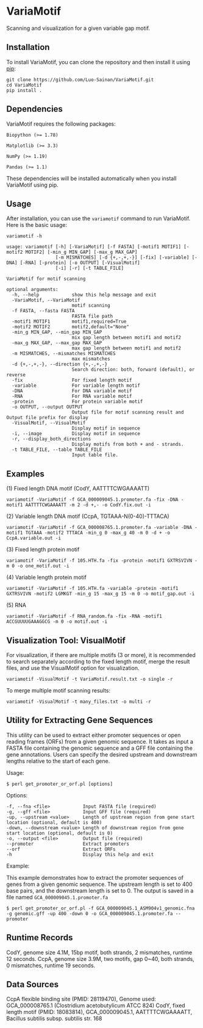 # VariaMotif
 Scanning and visualization for a given variable gap motif.

## Installation

To install VariaMotif, you can clone the repository and then install it using [pip](https://pip.pypa.io/en/stable/installation/):

```
git clone https://github.com/Luo-Sainan/VariaMotif.git
cd VariaMotif
pip install .
```

## Dependencies

VariaMotif requires the following packages:

`Biopython (>= 1.78)`

`Matplotlib (>= 3.3)`

`NumPy (>= 1.19)`

`Pandas (>= 1.1)`

These dependencies will be installed automatically when you install VariaMotif using pip.

## Usage

After installation, you can use the `variamotif` command to run VariaMotif. Here is the basic usage:

```
variamotif -h

usage: variamotif [-h] [-VariaMotif] [-f FASTA] [-motif1 MOTIF1] [-motif2 MOTIF2] [-min_g MIN_GAP] [-max_g MAX_GAP]
                  [-m MISMATCHES] [-d {+,-,+,-}] [-fix] [-variable] [-DNA] [-RNA] [-protein] [-o OUTPUT] [-VisualMotif]
                  [-i] [-r] [-t TABLE_FILE]

VariaMotif for motif scanning

optional arguments:
  -h, --help            show this help message and exit
  -VariaMotif, --VariaMotif
                        motif scanning
  -f FASTA, --fasta FASTA
                        FASTA file path
  -motif1 MOTIF1        motif1,required=True
  -motif2 MOTIF2        motif2,default="None"
  -min_g MIN_GAP, --min_gap MIN_GAP
                        mix gap length between motif1 and motif2
  -max_g MAX_GAP, --max_gap MAX_GAP
                        max gap length between motif1 and motif2
  -m MISMATCHES, --mismatches MISMATCHES
                        max mismatches
  -d {+,-,+,-}, --direction {+,-,+,-}
                        Search direction: both, forward (default), or reverse
  -fix                  For fixed length motif
  -variable             For variable length motif
  -DNA                  For DNA variable motif
  -RNA                  For RNA variable motif
  -protein              For protein variable motif
  -o OUTPUT, --output OUTPUT
                        Output file for motif scanning result and Output file prefix for display
  -VisualMotif, --VisualMotif
                        Display motif in sequence
  -i, --image           Display motif in sequence
  -r, --display_both_directions
                        Display motifs from both + and - strands.
  -t TABLE_FILE, --table TABLE_FILE
                        Input table file.
```

## Examples
(1) Fixed length DNA motif (CodY, AATTTTCWGAAAATT)

```
variamotif -VariaMotif -f GCA_000009045.1.promoter.fa -fix -DNA -motif1 AATTTTCWGAAAATT -m 2 -d +,- -o CodY.fix.out -i
```
(2) Variable length DNA motif (CcpA, TGTAAA-N(0-40)-TTTACA)

```
variamotif -VariaMotif -f GCA_000008765.1.promoter.fa -variable -DNA -motif1 TGTAAA -motif2 TTTACA -min_g 0 -max_g 40 -m 0 -d + -o CcpA.variable.out -i
```

(3) Fixed length protein motif

```
variamotif -VariaMotif -f 105.HTH.fa -fix -protein -motif1 GXTRSVIVN -m 0 -o one_motif.out -i
```

(4) Variable length protein motif

```
variamotif -VariaMotif -f 105.HTH.fa -variable -protein -motif1 GXTRSVIVN -motif2 LGMKGT -min_g 15 -max_g 15 -m 0 -o motif_gap.out -i
```
(5) RNA

```
variamotif -VariaMotif -f RNA_random.fa -fix -RNA -motif1 ACCGUUUUGAAAGGCG -m 0 -o motif.out -i
```

## Visualization Tool: VisualMotif

For visualization, if there are multiple motifs (3 or more), it is recommended to search separately according to the fixed length motif, merge the result files, and use the VisualMotif option for visualization.

```
variamotif -VisualMotif -t VariaMotif.result.txt -o single -r
```

To merge multiple motif scanning results:

```
variamotif -VisualMotif -t many_files.txt -o multi -r
```

## Utility for Extracting Gene Sequences

This utility can be used to extract either promoter sequences or open reading frames (ORFs) from a given genomic sequence. It takes as input a FASTA file containing the genomic sequence and a GFF file containing the gene annotations. Users can specify the desired upstream and downstream lengths relative to the start of each gene.

Usage:

```
$ perl get_promoter_or_orf.pl [options]
```

Options:

```
-f, --fna <file>            Input FASTA file (required)
-g, --gff <file>            Input GFF file (required)
-up, --upstream <value>     Length of upstream region from gene start location (optional, default is 400)
-down, --downstream <value> Length of downstream region from gene start location (optional, default is 0)
-o, --output <file>         Output file (required)
--promoter                  Extract promoters
--orf                       Extract ORFs
-h                          Display this help and exit
```

Example:

This example demonstrates how to extract the promoter sequences of genes from a given genomic sequence. The upstream length is set to 400 base pairs, and the downstream length is set to 0. The output is saved in a file named `GCA_000009045.1.promoter.fa`

```
$ perl get_promoter_or_orf.pl -f GCA_000009045.1_ASM904v1_genomic.fna -g genomic.gff -up 400 -down 0 -o GCA_000009045.1.promoter.fa --promoter
```


## Runtime Records

CodY, genome size 4.1M, 15bp motif, both strands, 2 mismatches, runtime 12 seconds.
CcpA, genome size 3.9M, two motifs, gap 0~40, both strands, 0 mismatches, runtime 19 seconds.

## Data Sources

CcpA flexible binding site (PMID: 28119470), Genome used: GCA_000008765.1 (Clostridium acetobutylicum ATCC 824)
CodY, fixed length motif (PMID: 18083814), GCA_000009045.1, AATTTTCWGAAAATT, Bacillus subtilis subsp. subtilis str. 168
